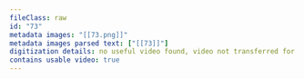 ```yaml
---
fileClass: raw
id: "73"
metadata images: "[[73.png]]"
metadata images parsed text: ["[[73]]"]
digitization details: no useful video found, video not transferred for parsing
contains usable video: true
---
```


